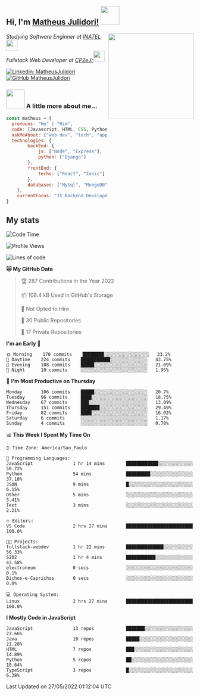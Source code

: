 <h2> Hi, I'm <a href="https://matheusjulidori.github.io" target="_blank">Matheus Julidori!</a> <img src="https://media.giphy.com/media/12oufCB0MyZ1Go/giphy.gif" width="50"></h2>
<img align='right' src="https://media.giphy.com/media/3oKIPnAiaMCws8nOsE/giphy.gif" width="230" height="auto">
<p><em>Studying Software Enginner at <a href="http://www.inatel.br" target="_blank">INATEL</a><img src="https://media.giphy.com/media/fYSnHlufseco8Fh93Z/giphy.gif" width="30"></br>
  Fullstack Web Developer at <a href="http://www.cp2ejr.com.br" target="_blank">CP2eJr</a><img src="https://media.giphy.com/media/WUlplcMpOCEmTGBtBW/giphy.gif" width="30"> 
</em></p>

[![Linkedin: MatheusJulidori](https://img.shields.io/badge/-MatheusJulidori-blue?style=flat-square&logo=Linkedin&logoColor=white&link=https://www.linkedin.com/in/MatheusJulidori/)](https://www.linkedin.com/in/MatheusJulidori/)
[![GitHub MatheusJulidori](https://img.shields.io/github/followers/matheusjulidori?label=follow&style=social)](https://github.com/MatheusJulidori)


### <img src="https://media.giphy.com/media/VgCDAzcKvsR6OM0uWg/giphy.gif" width="50"> A little more about me...  

```javascript
const matheus = {
  pronouns: "He" | "Him",
  code: [Javascript, HTML, CSS, Python, Java, C++, C],
  askMeAbout: ["web dev", "tech", "app dev", "games"],
  technologies: {
        backEnd: {
            js: ["Node", "Express"],
            python: ["Django"]
        },
        frontEnd: {
            techs: ["React", "Ionic"]
        },
        databases: ["MySql", "MongoDB","PostgreSQL"],
    },
    currentFocus: "JS Backend Development",
}
```
<h2>My stats</h2>

<!--START_SECTION:waka-->
![Code Time](http://img.shields.io/badge/Code%20Time-156%20hrs%2036%20mins-blue)

![Profile Views](http://img.shields.io/badge/Profile%20Views-0-blue)

![Lines of code](https://img.shields.io/badge/From%20Hello%20World%20I%27ve%20Written-609%20Thousand%20lines%20of%20code-blue)

**🐱 My GitHub Data** 

> 🏆 287 Contributions in the Year 2022
 > 
> 📦 108.4 kB Used in GitHub's Storage 
 > 
> 🚫 Not Opted to Hire
 > 
> 📜 30 Public Repositories 
 > 
> 🔑 17 Private Repositories  
 > 
**I'm an Early 🐤** 

```text
🌞 Morning    170 commits    ████████░░░░░░░░░░░░░░░░░   33.2% 
🌆 Daytime    224 commits    ███████████░░░░░░░░░░░░░░   43.75% 
🌃 Evening    108 commits    █████░░░░░░░░░░░░░░░░░░░░   21.09% 
🌙 Night      10 commits     ░░░░░░░░░░░░░░░░░░░░░░░░░   1.95%

```
📅 **I'm Most Productive on Thursday** 

```text
Monday       106 commits    █████░░░░░░░░░░░░░░░░░░░░   20.7% 
Tuesday      96 commits     ████░░░░░░░░░░░░░░░░░░░░░   18.75% 
Wednesday    67 commits     ███░░░░░░░░░░░░░░░░░░░░░░   13.09% 
Thursday     151 commits    ███████░░░░░░░░░░░░░░░░░░   29.49% 
Friday       82 commits     ████░░░░░░░░░░░░░░░░░░░░░   16.02% 
Saturday     6 commits      ░░░░░░░░░░░░░░░░░░░░░░░░░   1.17% 
Sunday       4 commits      ░░░░░░░░░░░░░░░░░░░░░░░░░   0.78%

```


📊 **This Week I Spent My Time On** 

```text
⌚︎ Time Zone: America/Sao_Paulo

💬 Programming Languages: 
JavaScript               1 hr 14 mins        ████████████░░░░░░░░░░░░░   50.72% 
Python                   54 mins             █████████░░░░░░░░░░░░░░░░   37.18% 
JSON                     9 mins              █░░░░░░░░░░░░░░░░░░░░░░░░   6.15% 
Other                    5 mins              ░░░░░░░░░░░░░░░░░░░░░░░░░   3.41% 
Text                     3 mins              ░░░░░░░░░░░░░░░░░░░░░░░░░   2.21%

🔥 Editors: 
VS Code                  2 hrs 27 mins       █████████████████████████   100.0%

🐱‍💻 Projects: 
fullstack-webdev         1 hr 22 mins        ██████████████░░░░░░░░░░░   56.33% 
S202                     1 hr 4 mins         ███████████░░░░░░░░░░░░░░   43.58% 
electroneum              0 secs              ░░░░░░░░░░░░░░░░░░░░░░░░░   0.1% 
Bichos-e-Caprichos       0 secs              ░░░░░░░░░░░░░░░░░░░░░░░░░   0.0%

💻 Operating System: 
Linux                    2 hrs 27 mins       █████████████████████████   100.0%

```

**I Mostly Code in JavaScript** 

```text
JavaScript               13 repos            ███████░░░░░░░░░░░░░░░░░░   27.66% 
Java                     10 repos            █████░░░░░░░░░░░░░░░░░░░░   21.28% 
HTML                     7 repos             ███░░░░░░░░░░░░░░░░░░░░░░   14.89% 
Python                   5 repos             ██░░░░░░░░░░░░░░░░░░░░░░░   10.64% 
TypeScript               3 repos             █░░░░░░░░░░░░░░░░░░░░░░░░   6.38%

```



 Last Updated on 27/05/2022 01:12:04 UTC
<!--END_SECTION:waka-->
